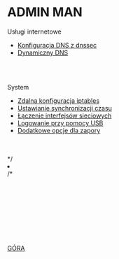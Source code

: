 <a name="menu"></a>
# ADMIN MAN

<p1>Usługi internetowe</p1><br>
<ul>
  <li><a href="https://github.com/Sofmic/admin-man/blob/master/bind9-debian">Konfiguracja DNS z dnssec</a></li>
  <li><a href="https://github.com/Sofmic/admin-man/blob/master/ddns">Dynamiczny DNS</a></li>
</ul>

<br><br>

<p1>System</p1><br>
<ul>
  <li><a href="https://github.com/Sofmic/admin-man/blob/master/remote-conf-iptables">Zdalna konfiguracja iptables</a></li>
  <li><a href="https://github.com/Sofmic/admin-man/blob/master/set-ntp-server">Ustawianie synchronizacji czasu</a></li>
  <li><a href="https://github.com/Sofmic/admin-man/blob/master/team-interface">Łączenie interfejsów sieciowych</a></li>
  <li><a href="https://github.com/Sofmic/admin-man/blob/master/usb-login">Logowanie przy pomocy USB</a></li>
  <li><a href="https://github.com/Sofmic/admin-man/blob/master/firewall-for-iptables">Dodatkowe opcje dla zapory</a></li>
</ul>
<br><br>
*/
<li><a href="" target="_blank"></a></li>
/*<br><br><br><br><br><br><br><br><br><br>
<a href="https://github.com/Sofmic/admin-man#start-of-content">GÓRA</a>

